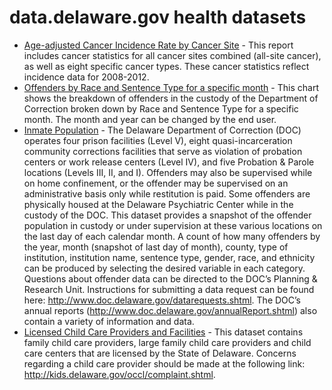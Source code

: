 # data.delaware.gov health datasets
* [Age-adjusted Cancer Incidence Rate by Cancer Site](https://data.delaware.gov/d/a54c-2rhv) - This report includes cancer statistics for all cancer sites combined (all-site cancer), as well as eight specific cancer types. These cancer statistics reflect incidence data for 2008-2012.
* [Offenders by Race and Sentence Type for a specific month](https://data.delaware.gov/d/9tzr-5kjs) - This chart shows the breakdown of offenders in the custody of the Department of Correction broken down by Race and Sentence Type for a specific month. The month and year can be changed by the end user.
* [Inmate Population](https://data.delaware.gov/d/vnau-c4rn) - The Delaware Department of Correction (DOC) operates four prison facilities (Level V), eight quasi-incarceration community corrections facilities that serve as violation of probation centers or work release centers (Level IV), and five Probation & Parole locations (Levels III, II, and I). Offenders may also be supervised while on home confinement, or the offender may be supervised on an administrative basis only while restitution is paid. Some offenders are physically housed at the Delaware Psychiatric Center while in the custody of the DOC. This dataset provides a snapshot of the offender population in custody or under supervision at these various locations on the last day of each calendar month. A count of how many offenders by the year, month (snapshot of last day of month), county, type of institution, institution name, sentence type, gender, race, and ethnicity can be produced by selecting the desired variable in each category. Questions about offender data can be directed to the DOC’s Planning & Research Unit. Instructions for submitting a data request can be found here: http://www.doc.delaware.gov/datarequests.shtml. The DOC’s annual reports (http://www.doc.delaware.gov/annualReport.shtml) also contain a variety of information and data.
* [Licensed Child Care Providers and Facilities](https://data.delaware.gov/d/iuzd-3dbt) - This dataset contains family child care providers, large family child care providers and child care centers that are licensed by the State of Delaware. Concerns regarding a child care provider should be made at the following link: http://kids.delaware.gov/occl/complaint.shtml.
